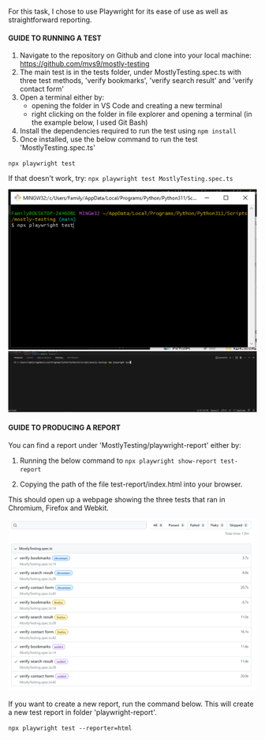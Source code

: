 For this task, I chose to use Playwright for its ease of use as well as straightforward reporting.

#### GUIDE TO RUNNING A TEST
1. Navigate to the repository on Github and clone into your local machine: https://github.com/mvs9/mostly-testing
2. The main test is in the tests folder, under MostlyTesting.spec.ts with three test methods, 'verify bookmarks', 'verify search result' and 'verify contact form'
3. Open a terminal either by:
    - opening the folder in VS Code and creating a new terminal 
    - right clicking on the folder in file explorer and opening a terminal (in the example below, I used Git Bash)
4. Install the dependencies required to run the test using `npm install`
5. Once installed, use the below command to run the test 'MostlyTesting.spec.ts'
  
`npx playwright test`

If that doesn't work, try:
`npx playwright test MostlyTesting.spec.ts`


![bash-screenshot](test-guide-images/folder_terminal.PNG)
![vscode-screenshot](test-guide-images/vscode_terminal.PNG)

#### GUIDE TO PRODUCING A REPORT

You can find a report under 'MostlyTesting/playwright-report' either by: 
1. Running the below command to 
`npx playwright show-report test-report`

2. Copying the path of the file test-report/index.html into your browser.

This should open up a webpage showing the three tests that ran in Chromium, Firefox and Webkit.

![report](test-guide-images/report.PNG)

If you want to create a new report, run the command below. This will create a new test report in folder 'playwright-report'.

`npx playwright test --reporter=html`
